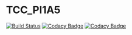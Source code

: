 # TCC_PI1A5

[![Build Status](https://travis-ci.org/TCC2020/bbooks-backend.svg?branch=develop)](https://travis-ci.org/TCC2020/bbooks-backend)
[![Codacy Badge](https://app.codacy.com/project/badge/Grade/a55133661cd8455b9f5937ce0f68d0e6)](https://www.codacy.com/gh/TCC2020/bbooks-backend/dashboard?utm_source=github.com&amp;utm_medium=referral&amp;utm_content=TCC2020/bbooks-backend&amp;utm_campaign=Badge_Grade)
[![Codacy Badge](https://app.codacy.com/project/badge/Coverage/a55133661cd8455b9f5937ce0f68d0e6)](https://www.codacy.com/gh/TCC2020/bbooks-backend/dashboard?utm_source=github.com&utm_medium=referral&utm_content=TCC2020/bbooks-backend&utm_campaign=Badge_Coverage)
